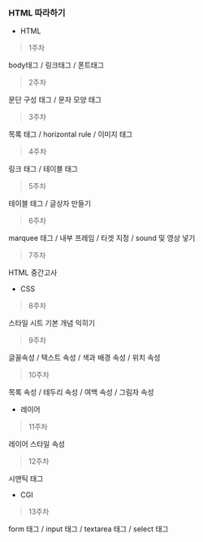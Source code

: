 ### HTML 따라하기

+ HTML

> 1주차

body태그 / 링크태그 / 폰트태그 

> 2주차

문단 구성 태그 / 문자 모양 태그

> 3주차

목록 태그 / horizontal rule / 이미지 태그

> 4주차

링크 태그 / 테이블 태그

> 5주차

테이블 태그 / 글상자 만들기

> 6주차

marquee 태그 / 내부 프레임 / 타겟 지정 / sound 및 영상 넣기

> 7주차

HTML 중간고사



+ CSS

> 8주차

스타일 시트 기본 개념 익히기

> 9주차

글꼴속성 / 텍스트 속성 / 색과 배경 속성 / 위치 속성

> 10주차

목록 속성 / 테두리 속성 / 여백 속성 / 그림자 속성



+ 레이어

> 11주차

레이어 스타일 속성 

> 12주차

시맨틱 태그



+ CGI

> 13주차

form 태그 / input 태그 / textarea 태그 / select 태그